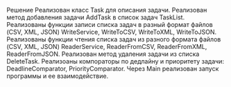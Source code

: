 Решение
Реализован класс Task для описания задачи.
Реализован метод добавления задачи AddTask в список задач TaskList.
Реализованы функции записи списка задач в разный формат файлов (CSV, XML, JSON) WriteService, WriteToCSV, WriteToXML, WriteToJSON.
Реализованы функции чтения списка задач из разного формата файлов (CSV, XML, JSON) ReaderService, ReaderFromCSV, ReaderFromXML, ReaderFromJSON.
Реализован метод удаления задачи из списка DeleteTask.
Реализоаны компораторы по дедлайну и приоритету задачи: DeadlineComparator, PriorityComparator.
Через Main реализован запуск программы и ее взаимодействие.
